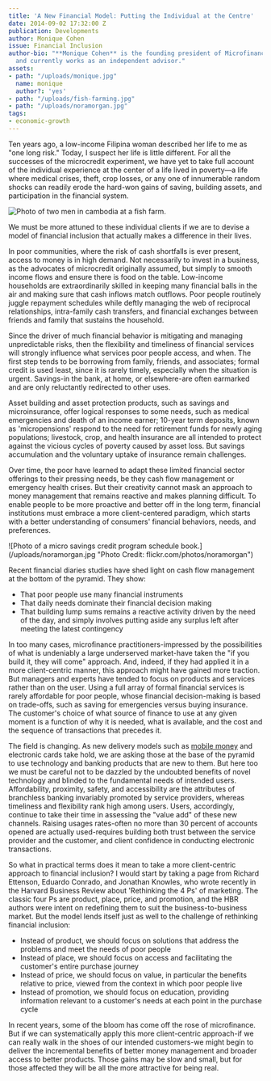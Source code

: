 ```yaml
---
title: 'A New Financial Model: Putting the Individual at the Centre'
date: 2014-09-02 17:32:00 Z
publication: Developments
author: Monique Cohen
issue: Financial Inclusion
author-bio: "**Monique Cohen** is the founding president of Microfinance Opportunities
  and currently works as an independent advisor."
assets:
- path: "/uploads/monique.jpg"
  name: monique
  author?: 'yes'
- path: "/uploads/fish-farming.jpg"
- path: "/uploads/noramorgan.jpg"
tags:
- economic-growth
---
```


<p>Ten years ago, a low-income Filipina woman described her life to me as "one long risk." Today, I suspect her life is little different. For all the successes of the microcredit experiment, we have yet to take full account of the individual experience at the center of a life lived in poverty—a life where medical crises, theft, crop losses, or any one of innumerable random shocks can readily erode the hard-won gains of saving, building assets, and participation in the financial system.</p>



![Photo of two men in cambodia at a fish farm.](/uploads/fish-farming.jpg) 
  <p>We must be more attuned to these individual clients if we are to devise a model of financial inclusion that actually makes a difference in their lives. </p>
  <p>In poor communities, where the risk of cash shortfalls is ever present, access to money is in high demand. Not necessarily to invest in a business, as the advocates of microcredit originally assumed, but simply to smooth income flows and ensure there is food on the table. Low-income households are extraordinarily skilled in keeping many financial balls in the air and making sure that cash inflows match outflows. Poor people routinely juggle repayment schedules while deftly managing the web of reciprocal relationships, intra-family cash transfers, and financial exchanges between friends and family that sustains the household.  </p>
  <p>Since the driver of much financial behavior is mitigating and managing unpredictable risks, then the flexibility and timeliness of financial services will strongly influence what services poor people access, and when. The first step tends to be borrowing from family, friends, and associates; formal credit is used least, since it is rarely timely, especially when the situation is urgent. Savings-in the bank, at home, or elsewhere-are often earmarked and are only reluctantly redirected to other uses. </p>
  <p>Asset building and asset protection products, such as savings and microinsurance, offer logical responses to some needs, such as medical emergencies and death of an income earner; 10-year term deposits, known as 'micropensions' respond to the need for retirement funds for newly aging populations; livestock, crop, and health insurance are all intended to protect against the vicious cycles of poverty caused by asset loss. But savings accumulation and the voluntary uptake of insurance remain challenges. </p>
  <p>Over time, the poor have learned to adapt these limited financial sector offerings to their pressing needs, be they cash flow management or emergency health crises. But their creativity cannot mask an approach to money management that remains reactive and makes planning difficult. To enable people to be more proactive and better off in the long term, financial institutions must embrace a more client-centered paradigm, which starts with a better understanding of consumers' financial behaviors, needs, and preferences. </p>
  ![Photo of a micro savings credit program schedule book.](/uploads/noramorgan.jpg "Photo Credit: flickr.com/photos/noramorgan") 
  <p>Recent financial diaries studies have shed light on cash flow management at the bottom of the pyramid. They show:</p>
  <ul>
    <li>That poor people use many financial instruments</li>
    <li>That daily needs dominate their financial decision making</li>
    <li>That building lump sums remains a reactive activity driven by the need of the day, and simply involves putting aside any surplus left after meeting the latest contingency</li>
  </ul>
  <p>In too many cases, microfinance practitioners-impressed by the possibilities of what is undeniably a large underserved market-have taken the "if you build it, they will come" approach. And, indeed, if they had applied it in a more client-centric manner, this approach might have gained more traction. But managers and experts have tended to focus on products and services rather than on the user. Using a full array of formal financial services is rarely affordable for poor people, whose financial decision-making is based on trade-offs, such as saving for emergencies versus buying insurance. The customer's choice of what source of finance to use at any given moment is a function of why it is needed, what is available, and the cost and the sequence of transactions that precedes it. </p><p>The field is changing. As new delivery models such as <a href="http://bit.ly/13Fuwob">mobile money</a> and electronic cards take hold, we are asking those at the base of the pyramid to use technology and banking products that are new to them. But here too we must be careful not to be dazzled by the undoubted benefits of novel technology and blinded to the fundamental needs of intended users. Affordability, proximity, safety, and accessibility are the attributes of branchless banking invariably promoted by service providers, whereas timeliness and flexibility rank high among users. Users, accordingly, continue to take their time in assessing the "value add" of these new channels. Raising usages rates-often no more than 30 percent of accounts opened are actually used-requires building both trust between the service provider and the customer, and client confidence in conducting electronic transactions. </p><p>So what in practical terms does it mean to take a more client-centric approach to financial inclusion? I would start by taking a page from Richard Ettenson, Eduardo Conrado, and Jonathan Knowles, who wrote recently in the Harvard Business Review about 'Rethinking the 4 Ps' of marketing. The classic four Ps are product, place, price, and promotion, and the HBR authors were intent on redefining them to suit the business-to-business market. But the model lends itself just as well to the challenge of rethinking financial inclusion:</p>
  <ul>
   <li>Instead of product, we should focus on solutions that address the problems and meet the needs of poor people</li>
   <li>Instead of place, we should focus on access and facilitating the customer's entire purchase journey</li>
   <li>Instead of price, we should focus on value, in particular the benefits relative to price, viewed from the context in which poor people live</li>
   <li>Instead of promotion, we should focus on education, providing information relevant to a customer's needs at each point in the purchase cycle</li>
  </ul> 
  <p>In recent years, some of the bloom has come off the rose of microfinance. But if we can systematically apply this more client-centric approach-if we can really walk in the shoes of our intended customers-we might begin to deliver the incremental benefits of better money management and broader access to better products. Those gains may be slow and small, but for those affected they will be all the more attractive for being real.</p>
